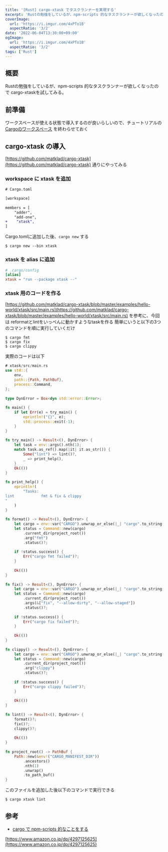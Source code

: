 ```yaml
---
title: '[Rust] cargo-xtask でタスクランナーを実現する'
excerpt: 'Rustの勉強をしているが、npm-scripts 的なタスクランナーが欲しくなったので cargo-xtaskを試してみる。'
coverImage: 
  url: 'https://i.imgur.com/4xPTo1B'
  aspectRatio: '3/2'
date: '2022-06-04T13:30:00+09:00'
ogImage:
  url: 'https://i.imgur.com/4xPTo1B'
  aspectRatio: '3/2'
tags: ['Rust']
---
```

  
## 概要
Rustの勉強をしているが、npm-scripts 的なタスクランナーが欲しくなったので cargo-xtaskを試してみる。

## 前準備

ワークスペースが使える状態で導入するのが良いらしいので、チュートリアルの [Cargoのワークスペース](https://doc.rust-jp.rs/book-ja/ch14-03-cargo-workspaces.html) を終わらせておく

## cargo-xtask の導入

[https://github.com/matklad/cargo-xtask](https://github.com/matklad/cargo-xtask) 通りにやってみる

### workspace に xtask を追加
```diff
# Cargo.toml

[workspace]  
  
members = [  
    "adder",  
    "add-one",  
+    "xtask",  
]
```
Cargo.tomlに追加した後、`cargo new` する
```shell
$ cargo new --bin xtask
```

### xtask を alias に追加

```toml
# .cargo/config
[alias]
xtask = "run --package xtask --"
```

### xtask 用のコードを作る
[https://github.com/matklad/cargo-xtask/blob/master/examples/hello-world/xtask/src/main.rs](https://github.com/matklad/cargo-xtask/blob/master/examples/hello-world/xtask/src/main.rs)
を参考に、今回は reformatとlintをいっぺんに動かすようなtaskを作る
簡単にいうと以下の3つのコマンドを順に実行していくだけ
```shell
$ cargo fmt
$ cargo fix
$ cargo clippy
```

実際のコードは以下
```rust
# xtask/src/main.rs
use std::{  
    env,  
    path::{Path, PathBuf},  
    process::Command,  
};  
  
type DynError = Box<dyn std::error::Error>;  
  
fn main() {  
    if let Err(e) = try_main() {  
        eprintln!("{}", e);  
        std::process::exit(-1);  
    }  
}  
  
fn try_main() -> Result<(), DynError> {  
    let task = env::args().nth(1);  
    match task.as_ref().map(|it| it.as_str()) {  
        Some("lint") => lint()?,  
        _ => print_help(),  
    }  
    Ok(())  
}  
  
fn print_help() {  
    eprintln!(  
        "Tasks:  
lint            fmt & fix & clippy  
"  
    )  
}  
  
fn format() -> Result<(), DynError> {  
    let cargo = env::var("CARGO").unwrap_or_else(|_| "cargo".to_string());  
    let status = Command::new(cargo)  
        .current_dir(project_root())  
        .arg("fmt")  
        .status()?;  
  
    if !status.success() {  
        Err("cargo fmt failed")?;  
    }  
  
    Ok(())  
}  
  
fn fix() -> Result<(), DynError> {  
    let cargo = env::var("CARGO").unwrap_or_else(|_| "cargo".to_string());  
    let status = Command::new(cargo)  
        .current_dir(project_root())  
        .args(&["fix", "--allow-dirty", "--allow-staged"])  
        .status()?;  
  
    if !status.success() {  
        Err("cargo fix failed")?;  
    }  
  
    Ok(())  
}  
  
fn clippy() -> Result<(), DynError> {  
    let cargo = env::var("CARGO").unwrap_or_else(|_| "cargo".to_string());  
    let status = Command::new(cargo)  
        .current_dir(project_root())  
        .arg("clippy")  
        .status()?;  
  
    if !status.success() {  
        Err("cargo clippy failed")?;  
    }  
  
    Ok(())  
}  
  
fn lint() -> Result<(), DynError> {  
    format()?;  
    fix()?;  
    clippy()?;  
  
    Ok(())  
}  
  
fn project_root() -> PathBuf {  
    Path::new(&env!("CARGO_MANIFEST_DIR"))  
        .ancestors()  
        .nth(1)  
        .unwrap()  
        .to_path_buf()  
}
```

このファイルを追加した後以下のコマンドで実行できる

```shell
$ cargo xtask lint
```

## 参考
- [cargo で npm-scripts 的なことをする](https://ubnt-intrepid.netlify.app/introduce-cargo-xtask/)

[https://www.amazon.co.jp/dp/4297125625](https://www.amazon.co.jp/dp/4297125625)
